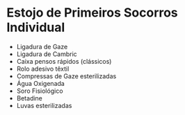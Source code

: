# Estojo de Primeiros Socorros Individual
  
  * Ligadura de Gaze
  * Ligadura de Cambric
  * Caixa pensos rápidos (clássicos)
  * Rolo adesivo têxtil
  * Compressas de Gaze esterilizadas
  * Água Oxigenada
  * Soro Fisiológico
  * Betadine
  * Luvas esterilizadas
